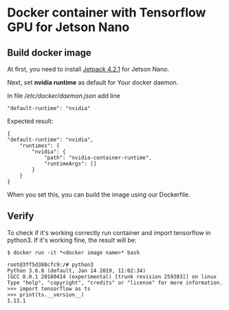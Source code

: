 # Docker container with Tensorflow GPU for Jetson Nano

## Build docker image

At first, you need to install [Jetpack 4.2.1](https://developer.nvidia.com/embedded/jetpack) for Jetson Nano.

Next, set **nvidia runtime** as default for Your docker daemon.

In file */etc/docker/daemon.json* add line 
```
"default-runtime": "nvidia"
```
Expected result: 
```
{
"default-runtime": "nvidia",
    "runtimes": {
        "nvidia": {
            "path": "nvidia-container-runtime",
            "runtimeArgs": []
        }
    }
}
```

When you set this, you can build the image using our Dockerfile.

## Verify
To check if it's working correctly run container and import tensorflow in python3. 
If it's working fine, the result will be: 

```
$ docker run -it *<docker image name>* bash

root@3ff5d388cfc9:/# python3
Python 3.6.8 (default, Jan 14 2019, 11:02:34) 
[GCC 8.0.1 20180414 (experimental) [trunk revision 259383]] on linux
Type "help", "copyright", "credits" or "license" for more information.
>>> import tensorflow as ts
>>> print(ts.__version__)
1.13.1
```
